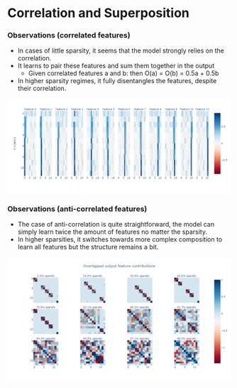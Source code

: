 # Correlation and Superposition


### Observations (correlated features)

- In cases of little sparsity, it seems that the model strongly relies on the correlation.
- It learns to pair these features and sum them together in the output
  - Given correlated features a and b: then O(a) = O(b) = 0.5a + 0.5b
- In higher sparsity regimes, it fully disentangles the features, despite their correlation.

![Image](./images/correlation_4_12.png)


### Observations (anti-correlated features)

- The case of anti-correlation is quite straightforward, the model can simply learn twice the amount of features no matter the sparsity.
- In higher sparsities, it switches towards more complex composition to learn all features but the structure remains a bit.

![Image](./images/anticorrelation_4_12.png)
